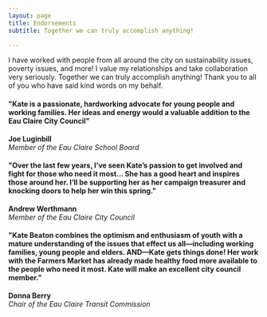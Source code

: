 ```yaml
---
layout: page
title: Endorsements
subtitle: Together we can truly accomplish anything!

---
```


I have worked with people from all around the city on sustainability issues, poverty issues, and more! I value my relationships and take collaboration very seriously. Together we can truly accomplish anything! Thank you to all of you who have said kind words on my behalf. 


#### "Kate is a passionate, hardworking advocate for young people and working families. Her ideas and energy would a valuable addition to the Eau Claire City Council" ####

  <b>Joe Luginbill</b><br>
  <i>Member of the Eau Claire School Board</i>

#### "Over the last few years, I’ve seen Kate’s passion to get involved and fight for those who need it most… She has a good heart and inspires those around her. I’ll be supporting her as her campaign treasurer and knocking doors to help her win this spring." ####

  <b>Andrew Werthmann</b><br>
  <i>Member of the Eau Claire City Council</i>

#### "Kate Beaton combines the optimism and enthusiasm of youth with a mature understanding of the issues that effect us all—including working families, young people and elders. AND—Kate gets things done! Her work with the Farmers Market has already made healthy food more available to the people who need it most. Kate will make an excellent city council member." ####

  <b>Donna Berry</b><br>
  <i>Chair of the Eau Claire Transit Commission</i>
